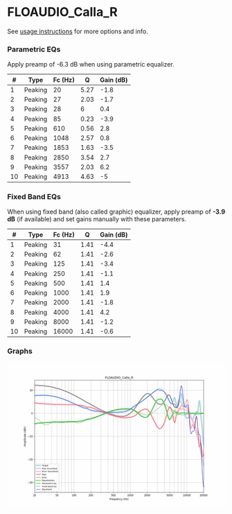 # FLOAUDIO_Calla_R
See [usage instructions](https://github.com/jaakkopasanen/AutoEq#usage) for more options and info.

### Parametric EQs
Apply preamp of -6.3 dB when using parametric equalizer.

|   # | Type    |   Fc (Hz) |    Q |   Gain (dB) |
|-----|---------|-----------|------|-------------|
|   1 | Peaking |        20 | 5.27 |        -1.8 |
|   2 | Peaking |        27 | 2.03 |        -1.7 |
|   3 | Peaking |        28 | 6    |         0.4 |
|   4 | Peaking |        85 | 0.23 |        -3.9 |
|   5 | Peaking |       610 | 0.56 |         2.8 |
|   6 | Peaking |      1048 | 2.57 |         0.8 |
|   7 | Peaking |      1853 | 1.63 |        -3.5 |
|   8 | Peaking |      2850 | 3.54 |         2.7 |
|   9 | Peaking |      3557 | 2.03 |         6.2 |
|  10 | Peaking |      4913 | 4.63 |        -5   |

### Fixed Band EQs
When using fixed band (also called graphic) equalizer, apply preamp of **-3.9 dB** (if available) and set gains manually with these parameters.

|   # | Type    |   Fc (Hz) |    Q |   Gain (dB) |
|-----|---------|-----------|------|-------------|
|   1 | Peaking |        31 | 1.41 |        -4.4 |
|   2 | Peaking |        62 | 1.41 |        -2.6 |
|   3 | Peaking |       125 | 1.41 |        -3.4 |
|   4 | Peaking |       250 | 1.41 |        -1.1 |
|   5 | Peaking |       500 | 1.41 |         1.4 |
|   6 | Peaking |      1000 | 1.41 |         1.9 |
|   7 | Peaking |      2000 | 1.41 |        -1.8 |
|   8 | Peaking |      4000 | 1.41 |         4.2 |
|   9 | Peaking |      8000 | 1.41 |        -1.2 |
|  10 | Peaking |     16000 | 1.41 |        -0.6 |

### Graphs
![](./FLOAUDIO_Calla_R.png)
